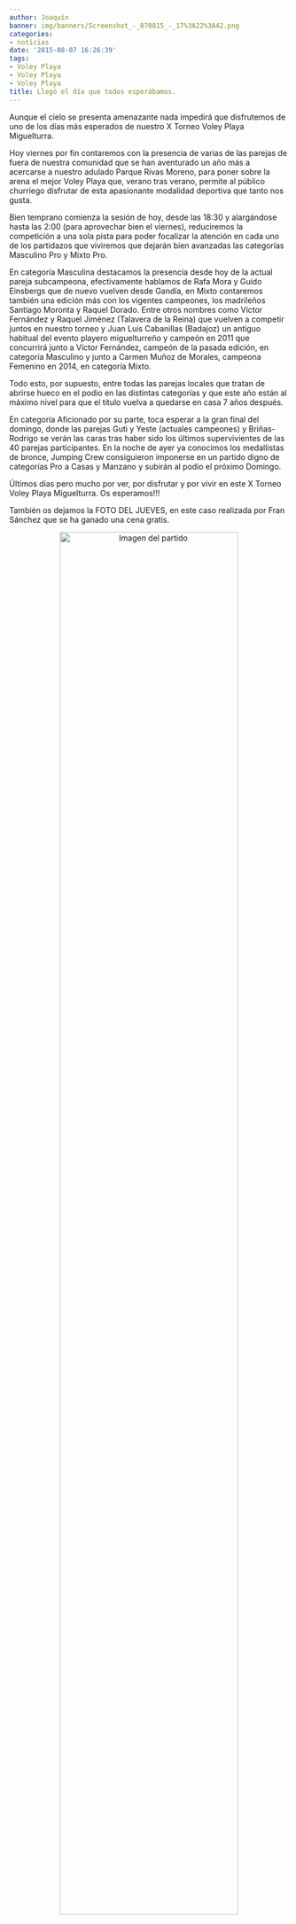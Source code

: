 ```yaml
---
author: Joaquín
banner: img/banners/Screenshot_-_070815_-_17%3A22%3A42.png
categories:
- noticias
date: '2015-08-07 16:26:39'
tags:
- Voley Playa
- Voley Playa
- Voley Playa
title: Llegó el día que todos esperábamos.
---
```


Aunque el cielo se presenta amenazante nada impedirá que disfrutemos de uno de los días más esperados de nuestro X Torneo Voley Playa Miguelturra.

Hoy viernes por fin contaremos con la presencia de varias de las parejas de fuera de nuestra comunidad que se han aventurado un año más a acercarse a nuestro adulado Parque Rivas Moreno, para poner sobre la arena el mejor Voley Playa que, verano tras verano, permite al público churriego disfrutar de esta apasionante modalidad deportiva que tanto nos gusta.

Bien temprano comienza la sesión de hoy, desde las 18:30 y alargándose hasta las 2:00 (para aprovechar bien el viernes), reduciremos la competición a una sola pista para poder focalizar la atención en cada uno de los partidazos que viviremos que dejarán bien avanzadas las categorías Masculino Pro y Mixto Pro.

En categoría Masculina destacamos la presencia desde hoy de la actual pareja subcampeona, efectivamente hablamos de Rafa Mora y Guido Einsbergs que de nuevo vuelven desde Gandía, en Mixto contaremos también una edición más con los vigentes campeones, los madrileños Santiago Moronta y Raquel Dorado. Entre otros nombres como Víctor Fernández y Raquel Jiménez (Talavera de la Reina) que vuelven a competir juntos en nuestro torneo y Juan Luis Cabanillas (Badajoz) un antiguo habitual del evento playero miguelturreño y campeón en 2011 que concurrirá junto a Víctor Fernández, campeón de la pasada edición, en categoría Masculino y junto a Carmen Muñoz de Morales, campeona Femenino en 2014, en categoría Mixto.

Todo esto, por supuesto, entre todas las parejas locales que tratan de abrirse hueco en el podio en las distintas categorías y que este año están al máximo nivel para que el título vuelva a quedarse en casa 7 años después.

En categoría Aficionado por su parte, toca esperar a la gran final del domingo, donde las parejas Guti y Yeste (actuales campeones) y Briñas-Rodrigo se verán las caras tras haber sido los últimos supervivientes de las 40 parejas participantes. En la noche de ayer ya conocimos los medallistas de bronce, Jumping Crew consiguieron imponerse en un partido digno de categorías Pro a Casas y Manzano y subirán al podio el próximo Domingo.

Últimos días pero mucho por ver, por disfrutar y por vivir en este X Torneo Voley Playa Miguelturra. Os esperamos!!!

También os dejamos la FOTO DEL JUEVES, en este caso realizada por Fran Sánchez que se ha ganado una cena gratis.

<center>
<a target="_new" href="http://www.advmiguelturra.org/img/banners/Screenshot%20-%20070815%20-%2017%3A22%3A42.png"> 
<img alt="Imagen del partido" width="80%" align="center" src="http://www.advmiguelturra.org/img/banners/Screenshot%20-%20070815%20-%2017%3A22%3A42.png"/> </a> </center>





